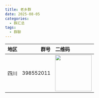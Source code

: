 ```yaml
---
title: 老乡群
date: 2025-08-05
categories:
  - 群汇总
tags:
  - 群聊
---
```

| 地区  |      群号 | 二维码                                               |
| :---: | --------: | :--------------------------------------------------- |
| 四川  | 398552011 | <img src="/img/04/2025四川老乡群.jpg" width="120" /> |